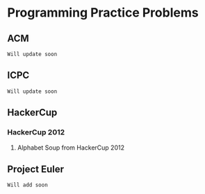# Programming Practice Problems #

## ACM ##

    Will update soon

## ICPC ##

    Will update soon

## HackerCup ##
### HackerCup 2012 ###
1. Alphabet Soup from HackerCup 2012

## Project Euler ##

    Will add soon
